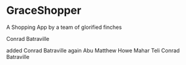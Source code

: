 # GraceShopper
A Shopping App by a team of glorified finches

Conrad Batraville


added Conrad Batraville again
Abu
Matthew Howe
Mahar Teli
Conrad Batraville

